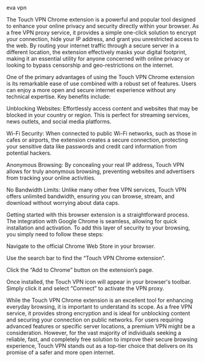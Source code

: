 eva vpn


The Touch VPN Chrome extension is a powerful and popular tool designed to enhance your online privacy and security directly within your browser. As a free VPN proxy service, it provides a simple one-click solution to encrypt your connection, hide your IP address, and grant you unrestricted access to the web. By routing your internet traffic through a secure server in a different location, the extension effectively masks your digital footprint, making it an essential utility for anyone concerned with online privacy or looking to bypass censorship and geo-restrictions on the internet.



One of the primary advantages of using the Touch VPN Chrome extension is its remarkable ease of use combined with a robust set of features. Users can enjoy a more open and secure internet experience without any technical expertise. Key benefits include:



    
Unblocking Websites: Effortlessly access content and websites that may be blocked in your country or region. This is perfect for streaming services, news outlets, and social media platforms.

    
Wi-Fi Security: When connected to public Wi-Fi networks, such as those in cafes or airports, the extension creates a secure connection, protecting your sensitive data like passwords and credit card information from potential hackers.

    
Anonymous Browsing: By concealing your real IP address, Touch VPN allows for truly anonymous browsing, preventing websites and advertisers from tracking your online activities.

    
No Bandwidth Limits: Unlike many other free VPN services, Touch VPN offers unlimited bandwidth, ensuring you can browse, stream, and download without worrying about data caps.





Getting started with this browser extension is a straightforward process. The integration with Google Chrome is seamless, allowing for quick installation and activation. To add this layer of security to your browsing, you simply need to follow these steps:



    
Navigate to the official Chrome Web Store in your browser.

    
Use the search bar to find the “Touch VPN Chrome extension”.

    
Click the “Add to Chrome” button on the extension’s page.

    
Once installed, the Touch VPN icon will appear in your browser's toolbar. Simply click it and select “Connect” to activate the VPN proxy.





While the Touch VPN Chrome extension is an excellent tool for enhancing everyday browsing, it is important to understand its scope. As a free VPN service, it provides strong encryption and is ideal for unblocking content and securing your connection on public networks. For users requiring advanced features or specific server locations, a premium VPN might be a consideration. However, for the vast majority of individuals seeking a reliable, fast, and completely free solution to improve their secure browsing experience, Touch VPN stands out as a top-tier choice that delivers on its promise of a safer and more open internet.
